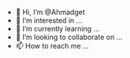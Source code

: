 - 👋 Hi, I’m @Ahmadget
- 👀 I’m interested in ...
- 🌱 I’m currently learning ...
- 💞️ I’m looking to collaborate on ...
- 📫 How to reach me ...

<!---
Ahmadget/Ahmadget is a ✨ special ✨ repository because its `README.md` (this file) appears on your GitHub profile.
You can click the Preview link to take a look at your changes.
--->
